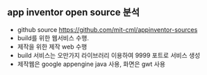 


## app inventor open source 분석 
- github source https://github.com/mit-cml/appinventor-sources
- build를 위한 웹서비스 수행.
- 제작을 위한 제작 web 수행
- build 서비스는 오만가지 라이브러리 이용하여 9999 포트로 서비스 생성
- 제작웹은  google appengine java 사용, 화면은 gwt 사용

